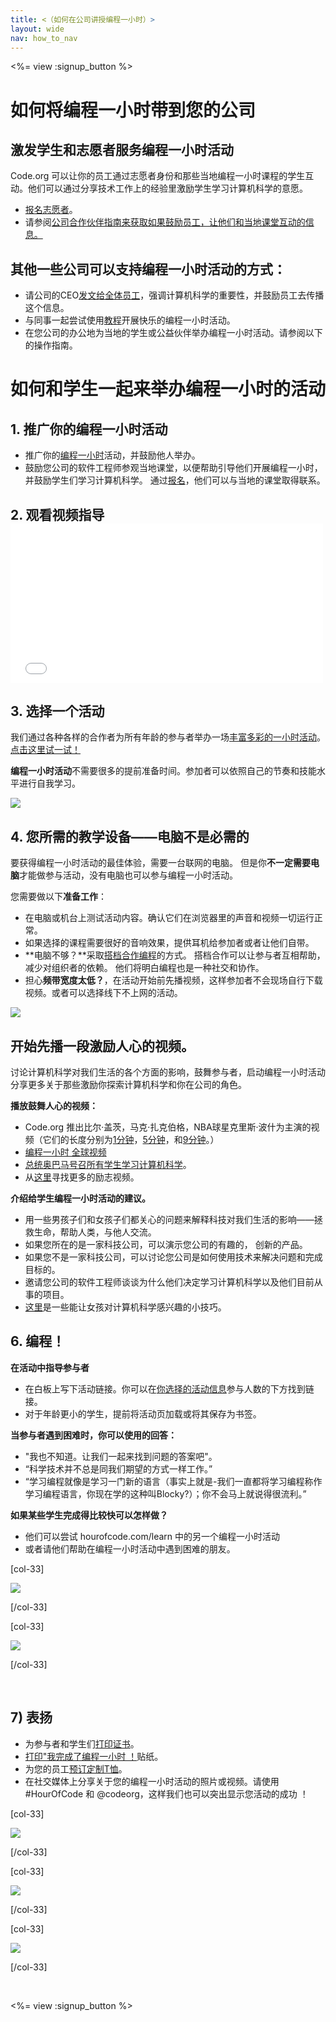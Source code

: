 ```yaml
---
title: <（如何在公司讲授编程一小时）>
layout: wide
nav: how_to_nav
---
```

<%= view :signup_button %>

# 如何将编程一小时带到您的公司

## 激发学生和志愿者服务编程一小时活动

Code.org 可以让你的员工通过[](<%= resolve_url('https://code.org/volunteer') %>)志愿者身份和那些当地编程一小时课程的学生互动。他们可以通过分享技术工作上的经验里激励学生学习计算机科学的意愿。

- [报名志愿者](<%= resolve_url('https://code.org/volunteer') %>)。
- 请参阅[公司合作伙伴指南来获取如果鼓励员工，让他们和当地课堂互动的信息。](<%= localized_file('/files/hoc-corporate-toolkit.pdf') %>)

## 其他一些公司可以支持编程一小时活动的方式：

- 请公司的CEO[发文给全体员工](<%= resolve_url('/promote/resources#sample-emails') %>)，强调计算机科学的重要性，并鼓励员工去传播这个信息。 
- 与同事一起尝试使用[教程](<%= resolve_url('/learn') %>)开展快乐的编程一小时活动。
- 在您公司的办公地为当地的学生或公益伙伴举办编程一小时活动。请参阅以下的操作指南。

# 如何和学生一起来举办编程一小时的活动

## 1. 推广你的编程一小时活动

- 推广你的[编程一小时](<%= resolve_url('/promote') %>)活动，并鼓励他人举办。
- 鼓励您公司的软件工程师参观当地课堂，以便帮助引导他们开展编程一小时，并鼓励学生们学习计算机科学。 通过[报名](<%= resolve_url('https://code.org/volunteer/engineer') %>)，他们可以与当地的课堂取得联系。

## 2. 观看视频指导 <iframe width="500" height="255" src="//www.youtube.com/embed/SrnvvWDm73k" frameborder="0" allowfullscreen mark="crwd-mark"></iframe> 

## 3. 选择一个活动

我们通过各种各样的合作者为所有年龄的参与者举办一场[丰富多彩的一小时活动](<%= resolve_url('/learn') %>)。 [点击这里试一试！](<%= resolve_url('/learn') %>)

**编程一小时活动**不需要很多的提前准备时间。参加者可以依照自己的节奏和技能水平进行自我学习。

[![](/images/fit-700/tutorials.png)](<%= resolve_url('/learn') %>)

## 4. 您所需的教学设备——电脑不是必需的

要获得编程一小时活动的最佳体验，需要一台联网的电脑。 但是你**不一定需要电脑**才能做参与活动，没有电脑也可以参与编程一小时活动。

您需要做以下**准备工作**：

- 在电脑或机台上测试活动内容。确认它们在浏览器里的声音和视频一切运行正常。
- 如果选择的课程需要很好的音响效果，提供耳机给参加者或者让他们自带。
- **电脑不够？**采取[搭档合作编程](https://www.youtube.com/watch?v=vgkahOzFH2Q)的方式。 搭档合作可以让参与者互相帮助，减少对组织者的依赖。 他们将明白编程也是一种社交和协作。
- 担心**频带宽度太低？**，在活动开始前先播视频，这样参加者不会现场自行下载视频。或者可以选择线下不上网的活动。

<img src="/images/fit-350/group_ipad.jpg" />

## 开始先播一段激励人心的视频。

讨论计算机科学对我们生活的各个方面的影响，鼓舞参与者，启动编程一小时活动 分享更多关于那些激励你探索计算机科学和你在公司的角色。

**播放鼓舞人心的视频：**

- Code.org 推出比尔·盖茨，马克·扎克伯格，NBA球星克里斯·波什为主演的视频（它们的长度分别为[1分钟](https://www.youtube.com/watch?v=qYZF6oIZtfc)，[5分钟](https://www.youtube.com/watch?v=nKIu9yen5nc)，和[9分钟](https://www.youtube.com/watch?v=dU1xS07N-FA)。）
- [编程一小时 全球视频 ](https://www.youtube.com/watch?v=KsOIlDT145A)
- [总统奥巴马号召所有学生学习计算机科学](https://www.youtube.com/watch?v=6XvmhE1J9PY)。
- 从[这里](https://www.youtube.com/playlist?list=PLzdnOPI1iJNfpD8i4Sx7U0y2MccnrNZuP)寻找更多的励志视频。

**介绍给学生编程一小时活动的建议。**

- 用一些男孩子们和女孩子们都关心的问题来解释科技对我们生活的影响——拯救生命，帮助人类，与他人交流。 
- 如果您所在的是一家科技公司，可以演示您公司的有趣的， 创新的产品。
- 如果您不是一家科技公司，可以讨论您公司是如何使用技术来解决问题和完成目标的。
- 邀请您公司的软件工程师谈谈为什么他们决定学习计算机科学以及他们目前从事的项目。
- [这里](<%= resolve_url('https://code.org/girls') %>)是一些能让女孩对计算机科学感兴趣的小技巧。

## 6. 编程！

**在活动中指导参与者**

- 在白板上写下活动链接。你可以在[你选择的活动信息](<%= resolve_url('/learn') %>)参与人数的下方找到链接。
- 对于年龄更小的学生，提前将活动页加载或将其保存为书签。

**当参与者遇到困难时，你可以使用的回答：**

- "我也不知道。让我们一起来找到问题的答案吧"。
- “科学技术并不总是同我们期望的方式一样工作。”
- “学习编程就像是学习一门新的语言（事实上就是-我们一直都将学习编程称作学习编程语言，你现在学的这种叫Blocky?）；你不会马上就说得很流利。”

**如果某些学生完成得比较快可以怎样做？**

- 他们可以尝试 hourofcode.com/learn 中的另一个编程一小时活动
- 或者请他们帮助在编程一小时活动中遇到困难的朋友。

[col-33]

![](/images/fit-250/highschoolgirls.jpeg)

[/col-33]

[col-33]

![](/images/fit-300/group_ar.jpg)

[/col-33]

<p style="clear:both">&nbsp;</p>

## 7) 表扬

- 为参与者和学生们[打印证书](<%= resolve_url('https://code.org/certificates') %>)。
- [打印"我完成了编程一小时 ！](<%= resolve_url('/promote/resources#stickers') %>)贴纸。
- 为您的员工[预订定制T恤](http://blog.code.org/post/132608499493/hour-of-code-shirts-and-more)。
- 在社交媒体上分享关于您的编程一小时活动的照片或视频。请使用 #HourOfCode 和 @codeorg，这样我们也可以突出显示您活动的成功 ！

[col-33]

![](/images/fit-250/celebrate2.jpeg)

[/col-33]

[col-33]

![](/images/fit-260/highlight-certificates.jpg)

[/col-33]

[col-33]

![](/images/fit-300/boy-certificate.jpg)

[/col-33]

<p style="clear:both">&nbsp;</p>

<%= view :signup_button %>